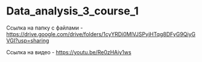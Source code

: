 # Data_analysis_3_course_1

Ссылка на папку с файлами - https://drive.google.com/drive/folders/1cyYRDi0MlVJSPvjHTqg8DFyG9QiyGVGI?usp=sharing

Ссылка на видео - https://youtu.be/Re0zHAiy1ws
